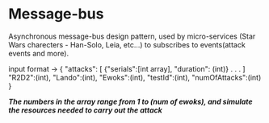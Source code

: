 # Message-bus

 Asynchronous message-bus design pattern, 
    used by micro-services (Star Wars charecters - Han-Solo, Leia, etc...) to subscribes to events(attack events and more).
    
 input format -> {
                     "attacks": [
                                    {"serials":[int array], "duration": (int)}
                                                   .
                                                   .
                                                   .
                                ]
                     "R2D2":(int), 
                     "Lando":(int),
                     "Ewoks":(int),
                     "testId":(int),
                     "numOfAttacks":(int)
                 }
                 
***The numbers in the array range from 1 to (num of ewoks), and simulate the resources needed to carry out the attack***
